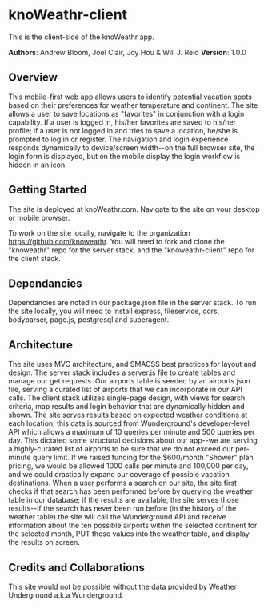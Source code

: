 # knoWeathr-client
This is the client-side of the knoWeathr app.


**Authors**: Andrew Bloom, Joel Clair, Joy Hou & Will J. Reid
**Version**: 1.0.0

## Overview
This mobile-first web app allows users to identify potential vacation spots based on their preferences for weather temperature and continent.  The site allows a user to save locations as "favorites" in conjunction with a login capability.  If a user is logged in, his/her favorites are saved to his/her profile; if a user is not logged in and tries to save a location, he/she is prompted to log in or register.
The navigation and login experience responds dynamically to device/screen width--on the full browser site, the login form is displayed, but on the mobile display the login workflow is hidden in an icon.  

## Getting Started
The site is deployed at knoWeathr.com. Navigate to the site on your desktop or mobile browser.

To work on the site locally, navigate to the organization https://github.com/knoweathr.  You will need to fork and clone the "knoweathr" repo for the server stack, and the "knoweathr-client" repo for the client stack.

## Dependancies
Dependancies are noted in our package.json file in the server stack.  To run the site locally, you will need to install express, fileservice, cors, bodyparser, page.js, postgresql and superagent.

## Architecture
The site uses MVC architecture, and SMACSS best practices for layout and design.  The server stack includes a server.js file to create tables and manage our get requests.  Our airports table is seeded by an airports.json file, serving a curated list of airports that we can incorporate in our API calls.
The client stack utilizes single-page design, with views for search criteria, map results and login behavior that are dynamically hidden and shown.
The site serves results based on expected weather conditions at each location; this data is sourced from Wunderground's developer-level API which allows a maximum of 10 queries per minute and 500 queries per day.  This dictated some structural decisions about our app--we are serving a highly-curated list of airports to be sure that we do not exceed our per-minute query limit.  If we raised funding for the $600/month "Shower" plan pricing, we would be allowed 1000 calls per minute and 100,000 per day, and we could drastically expand our coverage of possible vacation destinations.
When a user performs a search on our site, the site first checks if that search has been performed before by querying the weather table in our database; if the results are available, the site serves those results--if the search has never been run before (in the history of the weather table) the site will call the Wunderground API and receive information about the ten possible airports within the selected continent for the selected month, PUT those values into the weather table, and display the results on screen.

## Credits and Collaborations
This site would not be possible without the data provided by Weather Underground a.k.a Wunderground.  
